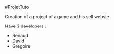 #ProjetTuto

Creation of a project of a game and his sell websie

Have 3 developers :
* Renaud
* David
* Gregoire
